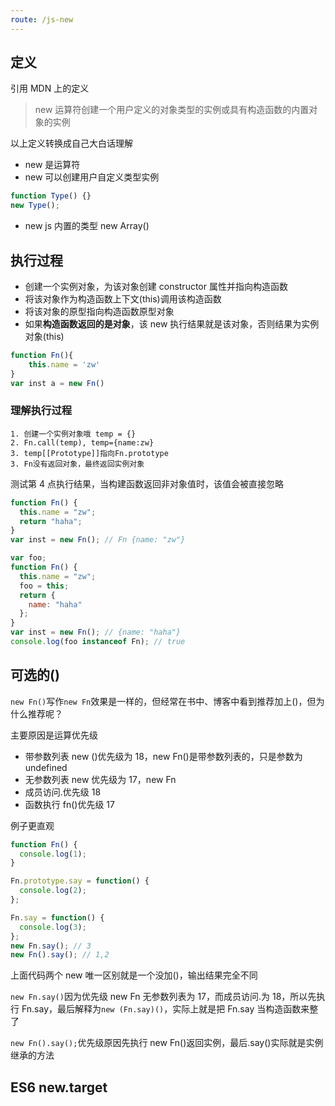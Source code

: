 ```yaml
---
route: /js-new
---
```


## 定义

引用 MDN 上的定义

> new 运算符创建一个用户定义的对象类型的实例或具有构造函数的内置对象的实例

以上定义转换成自己大白话理解

- new 是运算符
- new 可以创建用户自定义类型实例

```js
function Type() {}
new Type();
```

- new js 内置的类型 new Array()

## 执行过程

- 创建一个实例对象，为该对象创建 constructor 属性并指向构造函数
- 将该对象作为构造函数上下文(this)调用该构造函数
- 将该对象的原型指向构造函数原型对象
- 如果**构造函数返回的是对象**，该 new 执行结果就是该对象，否则结果为实例对象(this)

```js
function Fn(){
    this.name = 'zw'
}
var inst a = new Fn()
```

### 理解执行过程

    1. 创建一个实例对象哦 temp = {}
    2. Fn.call(temp), temp={name:zw}
    3. temp[[Prototype]]指向Fn.prototype
    3. Fn没有返回对象，最终返回实例对象

测试第 4 点执行结果，当构建函数返回非对象值时，该值会被直接忽略

```js
function Fn() {
  this.name = "zw";
  return "haha";
}
var inst = new Fn(); // Fn {name: "zw"}
```

```js
var foo;
function Fn() {
  this.name = "zw";
  foo = this;
  return {
    name: "haha"
  };
}
var inst = new Fn(); // {name: "haha"}
console.log(foo instanceof Fn); // true
```

## 可选的()

`new Fn()`写作`new Fn`效果是一样的，但经常在书中、博客中看到推荐加上()，但为什么推荐呢？

主要原因是运算优先级

- 带参数列表 new ()优先级为 18，new Fn()是带参数列表的，只是参数为 undefined
- 无参数列表 new 优先级为 17，new Fn
- 成员访问.优先级 18
- 函数执行 fn()优先级 17

例子更直观

```js
function Fn() {
  console.log(1);
}

Fn.prototype.say = function() {
  console.log(2);
};

Fn.say = function() {
  console.log(3);
};
new Fn.say(); // 3
new Fn().say(); // 1,2
```

上面代码两个 new 唯一区别就是一个没加()，输出结果完全不同

`new Fn.say()`因为优先级 new Fn 无参数列表为 17，而成员访问.为 18，所以先执行 Fn.say，最后解释为`new (Fn.say)()`，实际上就是把 Fn.say 当构造函数来整了

`new Fn().say();`优先级原因先执行 new Fn()返回实例，最后.say()实际就是实例继承的方法

## ES6 new.target
